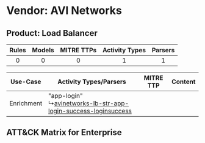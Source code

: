 Vendor: AVI Networks
====================
Product: Load Balancer
----------------------
| Rules | Models | MITRE TTPs | Activity Types | Parsers |
|:-----:|:------:|:----------:|:--------------:|:-------:|
|   0   |   0    |     0      |       1        |    1    |

|  Use-Case  | Activity Types/Parsers    | MITRE TTP | Content    |
|:----------:| ---- | --------- | ---- |
| Enrichment |  "app-login"<br> ↳[avinetworks-lb-str-app-login-success-loginsuccess](Ps/pC_avinetworkslbstrapploginsuccessloginsuccess.md)<br> |    | [](RM/r_m_avi_networks_load_balancer_Enrichment.md) |

ATT&CK Matrix for Enterprise
----------------------------
